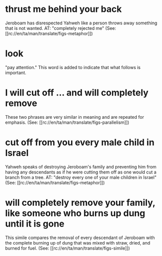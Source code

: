 # thrust me behind your back

Jeroboam has disrespected Yahweh like a person throws away something that is not wanted. AT: "completely rejected me" (See: [[rc://en/ta/man/translate/figs-metaphor]])

# look

"pay attention." This word is added to indicate that what follows is important.

# I will cut off ... and will completely remove

These two phrases are very similar in meaning and are repeated for emphasis. (See: [[rc://en/ta/man/translate/figs-parallelism]])

# cut off from you every male child in Israel

Yahweh speaks of destroying Jeroboam's family and preventing him from having any descendants as if he were cutting them off as one would cut a branch from a tree. AT: "destroy every one of your male children in Israel" (See: [[rc://en/ta/man/translate/figs-metaphor]])

# will completely remove your family, like someone who burns up dung until it is gone

This simile compares the removal of every descendant of Jeroboam with the complete burning up of dung that was mixed with straw, dried, and burned for fuel. (See: [[rc://en/ta/man/translate/figs-simile]])